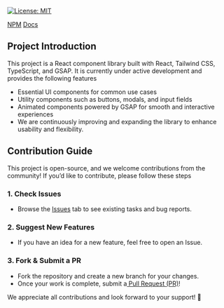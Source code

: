 [![License: MIT](https://img.shields.io/badge/License-MIT-yellow.svg)](https://opensource.org/licenses/MIT)

[NPM](https://www.npmjs.com/package/japark-react-components)
[Docs](https://67d0e7de82d92b97e334cb53-hcvcpmzadf.chromatic.com/?path=/docs/button-button--docs)
## Project Introduction

This project is a React component library built with React, Tailwind CSS, TypeScript, and GSAP.
It is currently under active development and provides the following features
- Essential UI components for common use cases 
- Utility components such as buttons, modals, and input fields 
- Animated components powered by GSAP for smooth and interactive experiences 
- We are continuously improving and expanding the library to enhance usability and flexibility.

## Contribution Guide
This project is open-source, and we welcome contributions from the community!
If you’d like to contribute, please follow these steps

### 1. Check Issues
- Browse the [Issues](https://github.com/JangHwanPark/japark-react-components/issues) tab to see existing tasks and bug reports.

### 2. Suggest New Features
- If you have an idea for a new feature, feel free to open an Issue.

### 3. Fork & Submit a PR
- Fork the repository and create a new branch for your changes.
- Once your work is complete, submit a[ Pull Request (PR)](https://github.com/JangHwanPark/japark-react-components/pulls)!

We appreciate all contributions and look forward to your support! 🙌